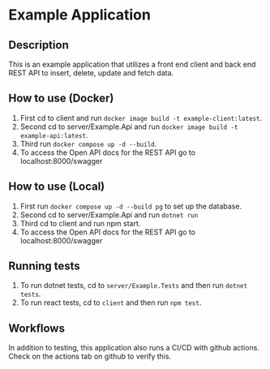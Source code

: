 # Example Application

## Description

This is an example application that utilizes a front end client and back end REST API to
insert, delete, update and fetch data.

## How to use (Docker)

1. First cd to client and run `docker image build -t example-client:latest`.
2. Second cd to server/Example.Api and run `docker image build -t example-api:latest`.
3. Third run `docker compose up -d --build`.
4. To access the Open API docs for the REST API go to localhost:8000/swagger

## How to use (Local)

1. First run `docker compose up -d --build pg` to set up the database.
2. Second cd to server/Example.Api and run `dotnet run`
3. Third cd to client and run npm start.
4. To access the Open API docs for the REST API go to localhost:8000/swagger

## Running tests

1. To run dotnet tests, cd to `server/Example.Tests` and then run `dotnet tests`.
2. To run react tests, cd to `client` and then run `npm test`.

## Workflows

In addition to testing, this application also runs a CI/CD with github actions. Check on the actions tab on
github to verify this. 
